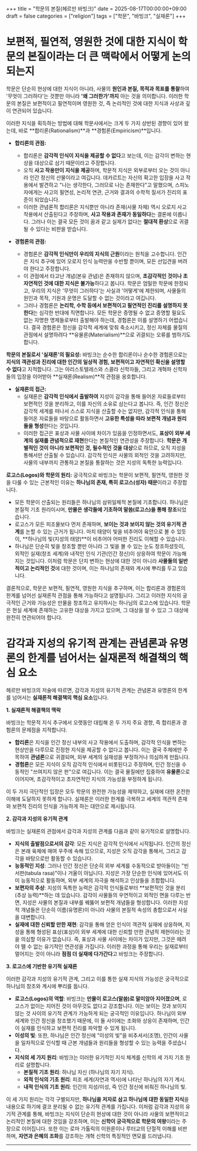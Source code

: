 +++
title = "학문의 본질(헤르만 바빙크)"
date = 2025-08-17T00:00:00+09:00
draft = false
categories = ["religion"]
tags = ["학문", "바빙크", "실재론"]
+++


# 보편적, 필연적, 영원한 것에 대한 지식이 학문의 본질이라는 더 큰 맥락에서 어떻게 논의되는지  

학문은 단순히 현상에 대한 지식이 아니라, 사물의 **원인과 본질, 목적과 목표를 통찰**하여 '무엇이 그러하다'는 것뿐만 아니라 **'왜 그러한가'까지** 아는 것을 의미합니다. 이러한 학문의 본질은 보편적이고 필연적이며 영원한 것, 즉 논리적인 것에 대한 지식과 사상과 깊이 연관되어 있습니다.

이러한 지식을 획득하는 방법에 대해 학문사에서는 크게 두 가지 상반된 경향이 있어 왔는데, 바로 **합리론(Rationalism)**과 **경험론(Empiricism)**입니다.

*   **합리론의 관점:**
    *   합리론은 **감각적 인식이 지식을 제공할 수 없다**고 보는데, 이는 감각이 변하는 현상을 대상으로 삼기 때문이라고 주장합니다.
    *   오직 **사고 작용만이 지식을 제공**하며, 학문적 지식은 외부로부터 오는 것이 아니라 인간 정신의 산물이라고 여깁니다. 데카르트는 자신의 확고한 입장을 사고 작용에서 발견하고 "나는 생각한다, 그러므로 나는 존재한다"고 말했으며, 스피노자에게는 사고의 필연성, 논리적 연관, 근거와 결과의 수학적 질서가 진리의 표준이 되었습니다.
    *   이러한 관념론적 합리론은 지식뿐만 아니라 존재(사물 자체) 역시 오로지 사고 작용에서 산출된다고 주장하며, **사고 작용과 존재가 동일하다**는 결론에 이릅니다. 그러나 이는 결국 모든 것이 꿈과 같고 실제가 없다는 **절대적 환상**으로 귀결될 수 있다는 비판을 받습니다.

*   **경험론의 관점:**
    *   경험론은 **감각적 인식만이 우리의 지식의 근원**이라는 원칙을 고수합니다. 인간은 지식 추구에 있어 오로지 인식 능력만을 수반할 뿐이며, 모든 선입견을 버려야 한다고 주장합니다.
    *   이 관점에서 타고난 개념(본유 관념)은 존재하지 않으며, **초감각적인 것이나 초자연적인 것에 대한 지식은 불가능**하다고 봅니다. 학문은 엄밀한 학문에 한정되고, 우리의 지식은 '무엇이 그러하다'는 사실과 '어떻게'에 제한되며, 사물들의 원인과 목적, 기원과 운명은 도달할 수 없는 것이라고 여깁니다.
    *   그러나 경험론은 **논리학, 수학 등에서 보편적이고 필연적인 진리를 설명하지 못한다**는 심각한 반대에 직면합니다. 모든 학문은 증명될 수 없고 증명할 필요도 없는 자명한 명제들로부터 출발해야 하는데, 경험론은 이를 설명하기 어렵습니다. 결국 경험론은 정신을 감각적 세계에 맞춰 축소시키고, 정신 자체를 물질의 관점에서 설명하려다 **유물론(Materialism)**으로 귀결되는 오류를 범하기도 합니다.

**학문의 본질로서 '실재론'의 필요성:**
바빙크는 순수한 합리론이나 순수한 경험론으로는 **지식의 객관성과 진리에 대한 인간의 일상적 경험, 보편적이고 자연적인 확신을 설명할 수 없다**고 지적합니다. 그는 아리스토텔레스와 스콜라 신학자들, 그리고 개혁파 신학자들의 입장을 이어받아 **실재론(Realism)**적 관점을 옹호합니다.

*   **실재론의 접근:**
    *   실재론은 **감각적 인식에서 출발하여** 지성이 감각을 통해 들어온 자료들로부터 보편적인 것을 분리하고, 이를 자신의 소유로 삼는다고 봅니다. 즉, 인간 정신은 감각적 세계를 떠나서 스스로 지식을 산출할 수는 없지만, 감각적 인식을 통해 들어온 자료들을 바탕으로 활동하면서 **고유한 특성을 따라 보편적 개념과 원리들을 형성**한다는 것입니다.
    *   이러한 접근은 표상과 사물 사이에 차이가 있음을 인정하면서도, **표상이 외부 세계의 실재를 관념적으로 재현**한다는 본질적인 연관성을 주장합니다. **학문은 개별적인 것이 아니라 보편적인 것, 필수적인 것을 대상**으로 하므로, 오직 지성을 통해서만 산출될 수 있습니다. 감각적 인식은 사물의 외적인 것을 고려하지만, 사물의 내부까지 관통하고 본질을 통찰하는 것은 지성의 독특한 능력입니다.

**로고스(Logos)와 학문의 원리:**
궁극적으로 바빙크는 학문이 보편적, 필연적, 영원한 것을 다룰 수 있는 근본적인 이유는 **하나님의 존재, 특히 로고스(성자) 때문**이라고 주장합니다.

*   모든 학문이 산출되는 원리들은 하나님의 삼위일체적 본질에 기초합니다. 하나님은 본질적 기초 원리이시며, **만물은 생각들에 기초하여 말씀(로고스)을 통해 창조**되었습니다.
*   로고스가 모든 피조물보다 먼저 존재하며, **보이는 것과 보이지 않는 것의 유기적 관계**를 논할 수 있는 근거가 됩니다. 마치 태양이 빛을 비추어야 육안으로 볼 수 있듯이, **하나님의 빛(지성의 태양)**이 비추어야 어떠한 진리도 이해할 수 있습니다.
*   하나님은 단순히 빛을 창조할 뿐만 아니라 그 빛을 볼 수 있는 눈도 창조하셨듯이, 외적인 실재(창조 세계)와 내적인 인식 기관(인간 정신)이 상응하여 학문이 가능해지는 것입니다. 이처럼 학문은 단지 변하는 현상에 대한 것이 아니라 **사물들의 일반적이고 논리적인 것**에 대한 것이며, 이는 하나님의 존재와 계시에 뿌리를 두고 있습니다.

결론적으로, 학문은 보편적, 필연적, 영원한 지식을 추구하며, 이는 합리론과 경험론의 한계를 넘어선 실재론적 관점을 통해 가능하다고 설명됩니다. 그리고 이러한 지식의 궁극적인 근거와 가능성은 만물을 창조하고 유지하시는 하나님의 로고스에 있습니다. 학문은 현실 세계에 존재하는 고유한 대상을 가지고 있으며, 그 대상을 알 수 있고 그 대상에 완전히 연관되어야 합니다.


# 감각과 지성의 유기적 관계는 관념론과 유명론의 한계를 넘어서는 실재론적 해결책의 핵심 요소
헤르만 바빙크의 저술에 따르면, 감각과 지성의 유기적 관계는 관념론과 유명론의 한계를 넘어서는 **실재론적 해결책의 핵심 요소**입니다.

**1. 실재론적 해결책의 맥락**

바빙크는 학문적 지식 추구에서 오랫동안 대립해 온 두 가지 주요 경향, 즉 합리론과 경험론의 문제점을 지적합니다.
*   **합리론**은 지식을 인간 정신 내부의 사고 작용에서 도출하며, 감각적 인식을 변하는 현상만을 다루므로 진정한 지식을 제공할 수 없다고 봅니다. 이는 결국 주체에만 주목하여 **관념론**으로 귀결되며, 외부 세계의 실재성을 부정하거나 의심하게 만듭니다.
*   **경험론**은 모든 지식이 오직 감각적 인식에서 비롯된다고 주장하며, 인간 정신을 수동적인 "쓰여지지 않은 판"으로 여깁니다. 이는 결국 물질에만 집중하여 **유물론**으로 이어지며, 초감각적이고 초자연적인 지식의 가능성을 부정하게 됩니다.

이 두 가지 극단적인 입장은 모두 학문의 완전한 가능성을 제약하고, 실재에 대한 온전한 이해에 도달하지 못하게 합니다. 실재론은 이러한 한계를 극복하고 세계의 객관적 존재와 보편적 진리의 인식을 가능하게 하는 대안으로 제시됩니다.

**2. 감각과 지성의 유기적 관계**

바빙크는 실재론의 관점에서 감각과 지성의 관계를 다음과 같이 유기적으로 설명합니다.
*   **지식의 출발점으로서의 감각**: 모든 지식은 감각적 인식에서 시작됩니다. 인간의 정신은 본래 육체에 매여 우주에 속해 있으므로, 지성은 오직 감각을 통해서, 그리고 감각을 바탕으로만 활동할 수 있습니다.
*   **능동적인 지성**: 그러나 인간 정신은 단순히 외부 세계를 수동적으로 받아들이는 "빈 서판(tabula rasa)"이나 거울이 아닙니다. 지성은 가장 단순한 인식에 있어서도 이미 능동적으로 활동하며, 외부 세계의 자극을 해석하고 인상들을 조합합니다.
*   **보편자의 추상**: 지성의 독특한 능력은 감각적 인식들로부터 **보편적인 것을 분리(추상 능력)**하는 데 있습니다. 감각이 사물들의 우연적이고 외적인 면을 다루는 반면, 지성은 사물의 본질과 내부를 꿰뚫어 보편적 개념들을 형성합니다. 이러한 지성적 개념들은 단순히 이름(유명론)이 아니라 사물의 본질적 속성의 총합으로서 사실을 대변합니다.
*   **실재에 대한 신뢰할 만한 재현**: 감각을 통해 얻은 인식이 객관적 실재에 상응하며, 지성을 통해 형성된 표상(표상)이 외부 세계에 대한 신뢰할 만한 관념적 재현이라는 것을 의심할 이유가 없습니다. 즉, 표상과 사물 사이에는 차이가 있지만, 그것은 떼려야 뗄 수 없는 유기적인 연관성을 가집니다. 이러한 과정을 통해 우리는 실재로부터 멀어지는 것이 아니라 **점점 더 실재에 다가간다**고 바빙크는 주장합니다.

**3. 로고스에 기반한 유기적 실재론**

이러한 감각과 지성의 유기적 관계, 그리고 이를 통한 실재 지식의 가능성은 궁극적으로 하나님의 창조와 계시에 뿌리를 둡니다.
*   **로고스(Logos)의 역할**: 바빙크는 **만물이 로고스(말씀)로 말미암아 지어졌으며**, 로고스가 없이는 지어진 것이 아무것도 없다고 강조합니다. 이는 보이는 것과 보이지 않는 것 사이의 유기적 관계가 가능하게 되는 궁극적인 이유입니다. 하나님이 외부 세계와 인간 정신을 창조했기 때문에, 이 둘 사이에는 조화와 상응이 존재하며, 인간이 실재를 인식하고 보편적 진리를 파악할 수 있게 됩니다.
*   **이성의 빛**: 또한, 하나님은 인간 정신에 "이성의 빛"을 비추셔서(조명), 인간이 사물을 일차적으로 인식할 때 근본 개념들과 원리들을 형성할 수 있는 능력을 주셨습니다.
*   **지식의 세 가지 원리**: 바빙크는 이러한 유기적인 지식 체계를 신학의 세 가지 기초 원리로 설명합니다.
    *   **본질적 기초 원리**: 하나님 자신 (하나님의 자기 지식).
    *   **외적 인식의 기초 원리**: 피조 세계(자연과 역사)에 나타난 하나님의 자기 계시.
    *   **내적 인식의 기초 원리**: 인간의 지성/이성, 즉 인간 정신에 비춰진 하나님의 빛.

이 세 가지 원리는 각각 구별되지만, **하나님을 저자로 삼고 하나님에 대한 동일한 지식**을 내용으로 하기에 결코 분리될 수 없는 유기적 관계를 가집니다. 이처럼 감각과 지성의 유기적 관계를 통해, 바빙크는 지식이 단순히 현상에 대한 것이 아니라 사물의 보편적이고 논리적인 본질에 대한 것임을 강조하며, 이는 **신학이 궁극적으로 학문의 여왕**이라는 주장으로 이어집니다. 또한 이는 로마 가톨릭의 이원론이나 루터교의 단절적 이해를 비판하며, **자연과 은혜의 조화**를 강조하는 개혁 신학의 특징적인 면모를 드러냅니다.

---
